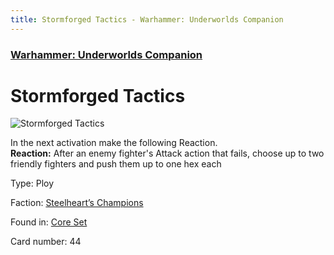 ```yaml
---
title: Stormforged Tactics - Warhammer: Underworlds Companion
---
```


### [Warhammer: Underworlds Companion](https://guidokessels.github.io/wh-underworlds)

  

# Stormforged Tactics

![Stormforged Tactics](https://warhammerunderworlds.com/wp-content/uploads/sites/6/2017/12/044_ENG-Stormforged-Tactics.png)

In the next activation make the following Reaction.<br><b>Reaction:</b> After an enemy fighter's Attack action that fails, choose up to two friendly fighters and push them up to one hex each

Type: Ploy

Faction: [Steelheart’s Champions](https://guidokessels.github.io/wh-underworlds/factions/steelhearts-champions)

Found in: [Core Set](https://guidokessels.github.io/wh-underworlds/locations/core-set)

Card number: 44
